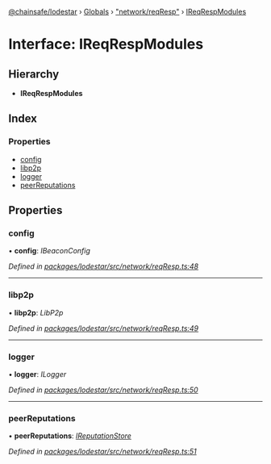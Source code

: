 [@chainsafe/lodestar](../README.md) › [Globals](../globals.md) › ["network/reqResp"](../modules/_network_reqresp_.md) › [IReqRespModules](_network_reqresp_.ireqrespmodules.md)

# Interface: IReqRespModules

## Hierarchy

* **IReqRespModules**

## Index

### Properties

* [config](_network_reqresp_.ireqrespmodules.md#config)
* [libp2p](_network_reqresp_.ireqrespmodules.md#libp2p)
* [logger](_network_reqresp_.ireqrespmodules.md#logger)
* [peerReputations](_network_reqresp_.ireqrespmodules.md#peerreputations)

## Properties

###  config

• **config**: *IBeaconConfig*

*Defined in [packages/lodestar/src/network/reqResp.ts:48](https://github.com/ChainSafe/lodestar/blob/e23248925/packages/lodestar/src/network/reqResp.ts#L48)*

___

###  libp2p

• **libp2p**: *LibP2p*

*Defined in [packages/lodestar/src/network/reqResp.ts:49](https://github.com/ChainSafe/lodestar/blob/e23248925/packages/lodestar/src/network/reqResp.ts#L49)*

___

###  logger

• **logger**: *ILogger*

*Defined in [packages/lodestar/src/network/reqResp.ts:50](https://github.com/ChainSafe/lodestar/blob/e23248925/packages/lodestar/src/network/reqResp.ts#L50)*

___

###  peerReputations

• **peerReputations**: *[IReputationStore](_sync_ireputation_.ireputationstore.md)*

*Defined in [packages/lodestar/src/network/reqResp.ts:51](https://github.com/ChainSafe/lodestar/blob/e23248925/packages/lodestar/src/network/reqResp.ts#L51)*
